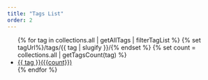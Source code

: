 ```yaml
---
title: "Tags List"
order: 2
---
```


<ul class="tags">
  {% for tag in collections.all | getAllTags | filterTagList %} {% set
  tagUrl%}/tags/{{ tag | slugify }}/{% endset %} {% set count = collections.all
  | getTagsCount(tag) %}
  <li><a href="{{ tagUrl }}" class="post-tag">{{ tag }}({{count}})</a></li>
  {% endfor %}
</ul>
